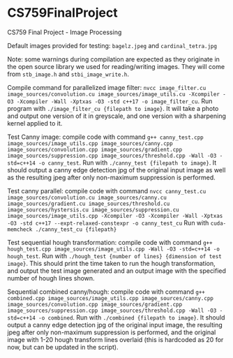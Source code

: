 # CS759FinalProject
CS759 Final Project - Image Processing

Default images provided for testing: `bagelz.jpeg` and `cardinal_tetra.jpg`

Note: some warnings during compilation are expected as they originate in the open source library we used for reading/writing images. They will come from `stb_image.h` and `stbi_image_write.h`.

Compile command for parallelized image filter: `nvcc image_filter.cu image_sources/convolution.cu image_sources/image_utils.cu -Xcompiler -O3 -Xcompiler -Wall -Xptxas -O3 -std c++17 -o image_filter_cu`. Run program with `./image_filter_cu {filepath to image}`. It will take a photo and output one version of it in greyscale, and one version with a sharpening kernel applied to it.

Test Canny image: compile code with command `g++ canny_test.cpp image_sources/image_utils.cpp image_sources/canny.cpp image_sources/convolution.cpp image_sources/gradient.cpp image_sources/suppression.cpp image_sources/threshold.cpp -Wall -O3 -std=c++14 -o canny_test`. Run with `./canny_test {filepath to image}`. It should output a canny edge detection jpg of the original input image as well as the resulting jpeg after only non-maximum suppression is performed.

Test canny parallel: compile code with command `nvcc canny_test.cu image_sources/convolution.cu image_sources/canny.cu image_sources/gradient.cu image_sources/threshold.cu image_sources/hystersis.cu image_sources/suppression.cu image_sources/image_utils.cpp -Xcompiler -O3 -Xcompiler -Wall -Xptxas -O3 -std c++17 --expt-relaxed-constexpr -o canny_test_cu` Run with `cuda-memcheck ./canny_test_cu {filepath}`

Test sequential hough transformation: compile code with command `g++ hough_test.cpp image_sources/image_utils.cpp -Wall -O3 -std=c++14 -o hough_test`. Run with `./hough_test {number of lines} {dimension of test image}`. This should print the time taken to run the hough transformation, and output the test image generated and an output image with the specified number of hough lines shown.

Sequential combined canny/hough: compile code with command `g++ combined.cpp image_sources/image_utils.cpp image_sources/canny.cpp image_sources/convolution.cpp image_sources/gradient.cpp image_sources/suppression.cpp image_sources/threshold.cpp -Wall -O3 -std=c++14 -o combined`. Run with `./combined {filepath to image}`. It should output a canny edge detection jpg of the original input image, the resulting jpeg after only non-maximum suppression is performed, and the original image with 1-20 hough transform lines overlaid (this is hardcoded as 20 for now, but can be updated in the script).
